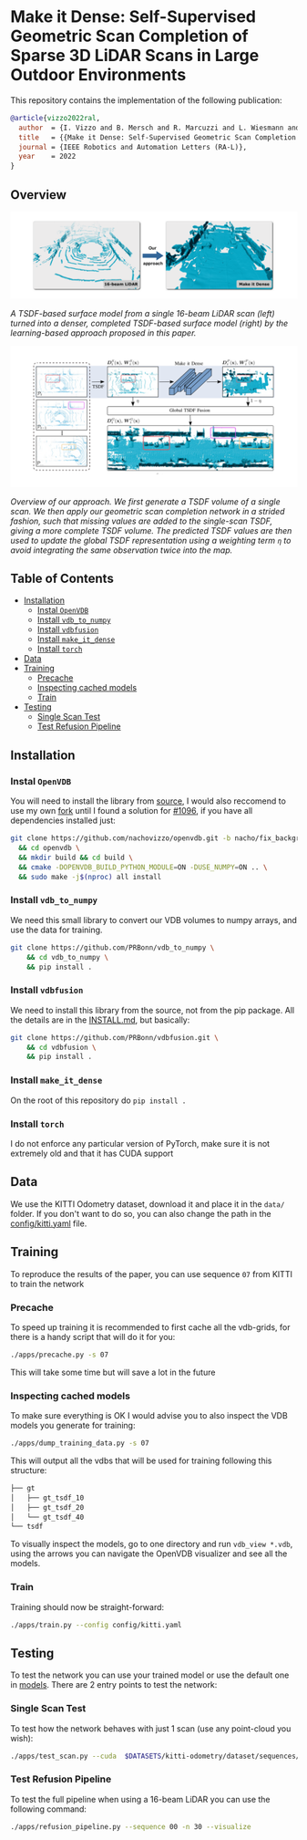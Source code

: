 # Make it Dense: Self-Supervised Geometric Scan Completion of Sparse 3D LiDAR Scans in Large Outdoor Environments


This repository contains the implementation of the following publication:

```bibtex
@article{vizzo2022ral,
  author  = {I. Vizzo and B. Mersch and R. Marcuzzi and L. Wiesmann and J. Behley and C. Stachniss},
  title   = {{Make it Dense: Self-Supervised Geometric Scan Completion of Sparse 3D LiDAR Scans in Large Outdoor Environments}},
  journal = {IEEE Robotics and Automation Letters (RA-L)},
  year    = 2022
}
```

## Overview

![motivation](docs/motivation.png)

_A TSDF-based surface model from a single 16-beam LiDAR scan (left) turned into
a denser, completed TSDF-based surface model (right) by the learning-based
approach proposed in this paper._

![refusion](docs/refusion.png)

_Overview of our approach. We first generate a TSDF volume of a single scan. We
then apply our geometric scan completion network in a strided fashion, such that
missing values are added to the single-scan TSDF, giving a more complete TSDF
volume. The predicted TSDF values are then used to update the global TSDF
representation using a weighting term `η` to avoid integrating the same
observation twice into the map._

## Table of Contents

- [Installation](#installation)
  - [Instal `OpenVDB`](#instal-openvdb)
  - [Install `vdb_to_numpy`](#install-vdb_to_numpy)
  - [Install `vdbfusion`](#install-vdbfusion)
  - [Install `make_it_dense`](#install-make_it_dense)
  - [Install `torch`](#install-torch)
- [Data](#data)
- [Training](#training)
  - [Precache](#precache)
  - [Inspecting cached models](#inspecting-cached-models)
  - [Train](#train)
- [Testing](#testing)
  - [Single Scan Test](#single-scan-test)
  - [Test Refusion Pipeline](#test-refusion-pipeline)

## Installation

### Instal `OpenVDB`

You will need to install the library from [source](https://www.openvdb.org/documentation/doxygen/build.html), I would also reccomend to use my own [fork](https://github.com/nachovizzo/openvdb) until I found a solution for [#1096](https://github.com/AcademySoftwareFoundation/openvdb/issues/1096), if you have all dependencies installed just:

```sh
git clone https://github.com/nachovizzo/openvdb.git -b nacho/fix_background_inactive \
  && cd openvdb \
  && mkdir build && cd build \
  && cmake -DOPENVDB_BUILD_PYTHON_MODULE=ON -DUSE_NUMPY=ON .. \
  && sudo make -j$(nproc) all install 
```

### Install `vdb_to_numpy`

We need this small library to convert our VDB volumes to numpy arrays, and use the data for training.


```sh
git clone https://github.com/PRBonn/vdb_to_numpy \
    && cd vdb_to_numpy \
    && pip install .
```

### Install `vdbfusion`

We need to install this library from the source, not from the pip package. All the details are in the [INSTALL.md](https://github.com/PRBonn/vdbfusion/blob/main/INSTALL.md), but basically:

```sh
git clone https://github.com/PRBonn/vdbfusion.git \
    && cd vdbfusion \
    && pip install .
```

### Install `make_it_dense`
On the root of this repository do `pip install .`

### Install `torch`

I do not enforce any particular version of PyTorch, make sure it is not extremely old and that it has CUDA support

## Data

We use the KITTI Odometry dataset, download it and place it in the `data/` folder. If you don't want to do so, you can also change the path in the [config/kitti.yaml](config/kitti.yaml) file.

## Training

To reproduce the results of the paper, you can use sequence `07` from KITTI to train the network

### Precache

To speed up training it is recommended to first cache all the vdb-grids, for there is a handy script that will do it for you:

```sh
./apps/precache.py -s 07
```

This will take some time but will save a lot in the future

### Inspecting cached models

To make sure everything is OK I would advise you to also inspect the VDB models you generate for training:


```sh
./apps/dump_training_data.py -s 07
```

This will output all the vdbs that will be used for training following this structure:
```sh
├── gt
│   ├── gt_tsdf_10
│   ├── gt_tsdf_20
│   └── gt_tsdf_40
└── tsdf
```

To visually inspect the models, go to one directory and run `vdb_view *.vdb`, using the arrows you can navigate the OpenVDB visualizer and see all the models.

### Train

Training should now be straight-forward:
```sh
./apps/train.py --config config/kitti.yaml
```

## Testing

To test the network you can use your trained model or use the default one in [models](./models/). There are 2 entry points to test the network:

### Single Scan Test

To test how the network behaves with just 1 scan (use any point-cloud you wish):
```sh
./apps/test_scan.py --cuda  $DATASETS/kitti-odometry/dataset/sequences/00/velodyne/000000.bin 
```

### Test Refusion Pipeline

To test the full pipeline when using a 16-beam LiDAR you can use the following command:
```sh
./apps/refusion_pipeline.py --sequence 00 -n 30 --visualize
```

